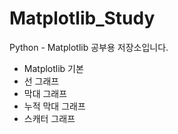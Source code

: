 # Matplotlib_Study

Python - Matplotlib 공부용 저장소입니다.

- Matplotlib 기본
- 선 그래프
- 막대 그래프
- 누적 막대 그래프
- 스캐터 그래프
